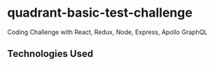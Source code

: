 # quadrant-basic-test-challenge
Coding Challenge with React, Redux, Node, Express, Apollo GraphQL

## Technologies Used

